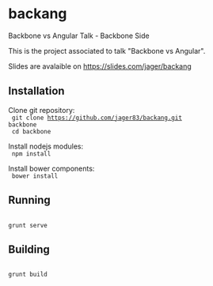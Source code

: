<h1>backang</h1>
Backbone vs Angular Talk - Backbone Side

This is the project associated to talk "Backbone vs Angular".

Slides are avalaible on https://slides.com/jager/backang

<h2>Installation</h2>

Clone git repository: <br/>
<code>
git clone https://github.com/jager83/backang.git backbone
</code>
<br/>
<code>
cd backbone
</code>

Install nodejs modules: <br/>
<code>
npm install
</code>

Install bower components: <br/>
<code>
bower install
</code>

<h2>Running</h2>

<code>
grunt serve
</code>

<h2>Building</h2>

<code>
grunt build
</code>
